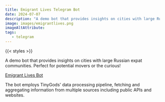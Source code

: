 ```yaml
---
title: Emigrant Lives Telegram Bot
date: 2024-07-07
description: "A demo bot that provides insights on cities with large Russian expat communities. Perfect for potential movers or the curious! The bot employs TinyGods' data processing pipeline, fetching and aggregating information from multiple sources including public APIs and websites."
image: images/emigrantlives.png
imageAltAttribute: 
tags:
   - telegram
---
```

{{< styles >}}

A demo bot that provides insights on cities with large Russian expat communities. Perfect for potential movers or the curious!

<a href="https://t.me/EmigrantLivesBot" target="_blank">Emigrant Lives Bot</a>

The bot employs TinyGods' data processing pipeline, fetching and aggregating information from multiple sources including public APIs and websites. 
